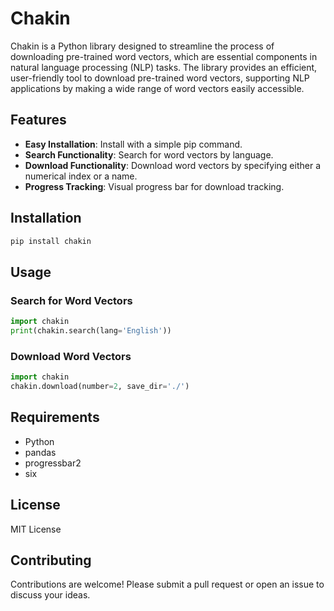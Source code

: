# Chakin

Chakin is a Python library designed to streamline the process of downloading pre-trained word vectors, which are essential components in natural language processing (NLP) tasks. The library provides an efficient, user-friendly tool to download pre-trained word vectors, supporting NLP applications by making a wide range of word vectors easily accessible.

## Features
- **Easy Installation**: Install with a simple pip command.
- **Search Functionality**: Search for word vectors by language.
- **Download Functionality**: Download word vectors by specifying either a numerical index or a name.
- **Progress Tracking**: Visual progress bar for download tracking.

## Installation

```bash
pip install chakin
```

## Usage

### Search for Word Vectors

```python
import chakin
print(chakin.search(lang='English'))
```

### Download Word Vectors

```python
import chakin
chakin.download(number=2, save_dir='./')
```

## Requirements
- Python
- pandas
- progressbar2
- six

## License
MIT License

## Contributing
Contributions are welcome! Please submit a pull request or open an issue to discuss your ideas.
